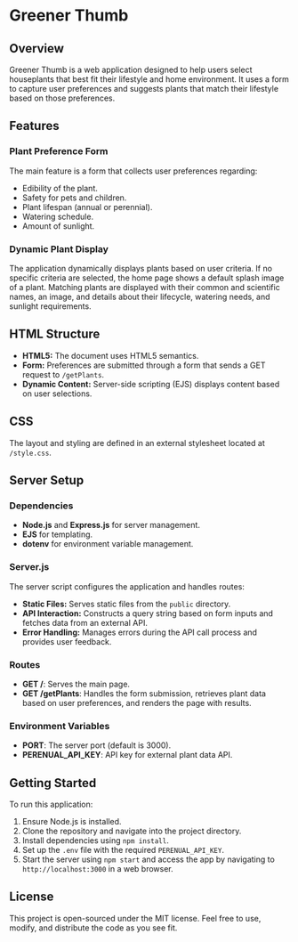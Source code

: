 # Greener Thumb

## Overview

Greener Thumb is a web application designed to help users select houseplants that best fit their lifestyle and home environment. It uses a form to capture user preferences and suggests plants that match their lifestyle based on those preferences.

## Features

### Plant Preference Form

The main feature is a form that collects user preferences regarding:

- Edibility of the plant.
- Safety for pets and children.
- Plant lifespan (annual or perennial).
- Watering schedule.
- Amount of sunlight.

### Dynamic Plant Display

The application dynamically displays plants based on user criteria. If no specific criteria are selected, the home page shows a default splash image of a plant. Matching plants are displayed with their common and scientific names, an image, and details about their lifecycle, watering needs, and sunlight requirements.

## HTML Structure

- **HTML5:** The document uses HTML5 semantics.
- **Form:** Preferences are submitted through a form that sends a GET request to `/getPlants`.
- **Dynamic Content:** Server-side scripting (EJS) displays content based on user selections.

## CSS

The layout and styling are defined in an external stylesheet located at `/style.css`.

## Server Setup

### Dependencies

- **Node.js** and **Express.js** for server management.
- **EJS** for templating.
- **dotenv** for environment variable management.

### Server.js

The server script configures the application and handles routes:

- **Static Files:** Serves static files from the `public` directory.
- **API Interaction:** Constructs a query string based on form inputs and fetches data from an external API.
- **Error Handling:** Manages errors during the API call process and provides user feedback.

### Routes

- **GET /**: Serves the main page.
- **GET /getPlants**: Handles the form submission, retrieves plant data based on user preferences, and renders the page with results.

### Environment Variables

- **PORT**: The server port (default is 3000).
- **PERENUAL_API_KEY**: API key for external plant data API.

## Getting Started

To run this application:

1. Ensure Node.js is installed.
2. Clone the repository and navigate into the project directory.
3. Install dependencies using `npm install`.
4. Set up the `.env` file with the required `PERENUAL_API_KEY`.
5. Start the server using `npm start` and access the app by navigating to `http://localhost:3000` in a web browser.

## License

This project is open-sourced under the MIT license. Feel free to use, modify, and distribute the code as you see fit.
